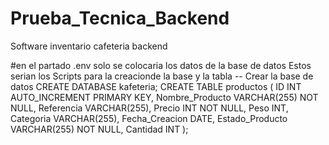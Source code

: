 # Prueba_Tecnica_Backend
Software inventario cafeteria backend

#en el partado .env solo se colocaria los datos de la base de datos 
Estos serian los Scripts para la creacionde la base y la tabla 
-- Crear la base de datos
CREATE DATABASE kafeteria;
CREATE TABLE productos (
    ID INT AUTO_INCREMENT PRIMARY KEY,
    Nombre_Producto VARCHAR(255) NOT NULL,
    Referencia VARCHAR(255),
    Precio INT NOT NULL,
    Peso INT,
    Categoria VARCHAR(255),
    Fecha_Creacion DATE,
    Estado_Producto VARCHAR(255) NOT NULL,
    Cantidad INT
);
